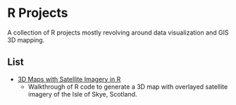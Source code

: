 # R Projects

A collection of R projects mostly revolving around data visualization and GIS 3D mapping.

## List

- [3D Maps with Satellite Imagery in R](https://github.com/krisbolton/r-projects/tree/master/3D-maps-with-satellite-imagery-in-r)
  - Walkthrough of R code to generate a 3D map with overlayed satellite imagery of the Isle of Skye, Scotland.
